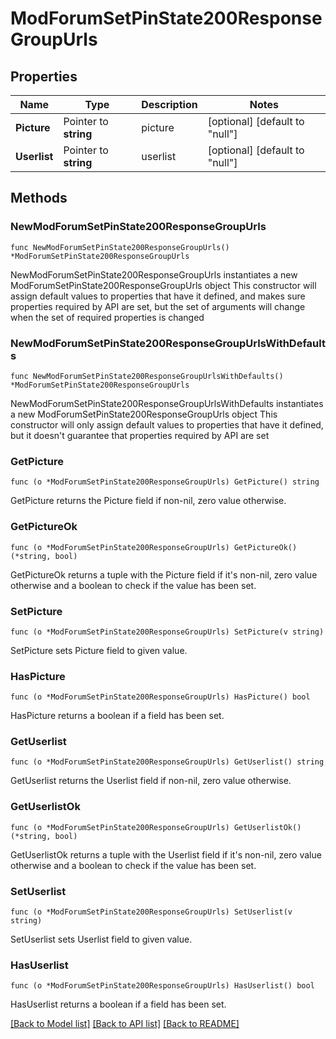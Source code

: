 # ModForumSetPinState200ResponseGroupUrls

## Properties

Name | Type | Description | Notes
------------ | ------------- | ------------- | -------------
**Picture** | Pointer to **string** | picture | [optional] [default to "null"]
**Userlist** | Pointer to **string** | userlist | [optional] [default to "null"]

## Methods

### NewModForumSetPinState200ResponseGroupUrls

`func NewModForumSetPinState200ResponseGroupUrls() *ModForumSetPinState200ResponseGroupUrls`

NewModForumSetPinState200ResponseGroupUrls instantiates a new ModForumSetPinState200ResponseGroupUrls object
This constructor will assign default values to properties that have it defined,
and makes sure properties required by API are set, but the set of arguments
will change when the set of required properties is changed

### NewModForumSetPinState200ResponseGroupUrlsWithDefaults

`func NewModForumSetPinState200ResponseGroupUrlsWithDefaults() *ModForumSetPinState200ResponseGroupUrls`

NewModForumSetPinState200ResponseGroupUrlsWithDefaults instantiates a new ModForumSetPinState200ResponseGroupUrls object
This constructor will only assign default values to properties that have it defined,
but it doesn't guarantee that properties required by API are set

### GetPicture

`func (o *ModForumSetPinState200ResponseGroupUrls) GetPicture() string`

GetPicture returns the Picture field if non-nil, zero value otherwise.

### GetPictureOk

`func (o *ModForumSetPinState200ResponseGroupUrls) GetPictureOk() (*string, bool)`

GetPictureOk returns a tuple with the Picture field if it's non-nil, zero value otherwise
and a boolean to check if the value has been set.

### SetPicture

`func (o *ModForumSetPinState200ResponseGroupUrls) SetPicture(v string)`

SetPicture sets Picture field to given value.

### HasPicture

`func (o *ModForumSetPinState200ResponseGroupUrls) HasPicture() bool`

HasPicture returns a boolean if a field has been set.

### GetUserlist

`func (o *ModForumSetPinState200ResponseGroupUrls) GetUserlist() string`

GetUserlist returns the Userlist field if non-nil, zero value otherwise.

### GetUserlistOk

`func (o *ModForumSetPinState200ResponseGroupUrls) GetUserlistOk() (*string, bool)`

GetUserlistOk returns a tuple with the Userlist field if it's non-nil, zero value otherwise
and a boolean to check if the value has been set.

### SetUserlist

`func (o *ModForumSetPinState200ResponseGroupUrls) SetUserlist(v string)`

SetUserlist sets Userlist field to given value.

### HasUserlist

`func (o *ModForumSetPinState200ResponseGroupUrls) HasUserlist() bool`

HasUserlist returns a boolean if a field has been set.


[[Back to Model list]](../README.md#documentation-for-models) [[Back to API list]](../README.md#documentation-for-api-endpoints) [[Back to README]](../README.md)


